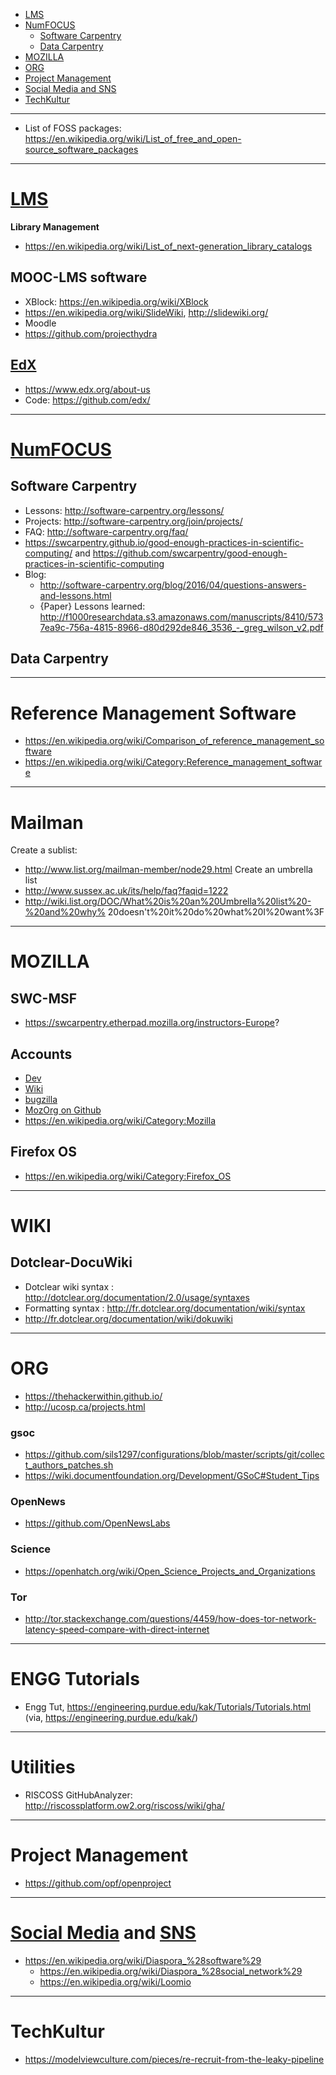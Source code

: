 + [LMS](#lms)
+ [NumFOCUS](#numfocus)
    + [Software Carpentry](#software-carpentry)
    + [Data Carpentry](#data-carpentry)
+ [MOZILLA](#mozilla)
+ [ORG](#org)
+ [Project Management](#project-management)    
+ [Social Media and SNS](#social-media-and-sns)
+ [TechKultur](#techkultur)

----

+ List of FOSS packages: https://en.wikipedia.org/wiki/List_of_free_and_open-source_software_packages

----

# [LMS](https://en.wikipedia.org/wiki/Integrated_library_system)
__Library Management__
+ https://en.wikipedia.org/wiki/List_of_next-generation_library_catalogs

## MOOC-LMS software
+ XBlock: https://en.wikipedia.org/wiki/XBlock 
+ https://en.wikipedia.org/wiki/SlideWiki, http://slidewiki.org/
+ Moodle
+ https://github.com/projecthydra

## [EdX](https://en.wikipedia.org/wiki/EdX)
+ https://www.edx.org/about-us
+ Code: https://github.com/edx/


----

# [NumFOCUS](http://www.numfocus.org)
## Software Carpentry
+ Lessons: http://software-carpentry.org/lessons/
+ Projects: http://software-carpentry.org/join/projects/
+ FAQ: http://software-carpentry.org/faq/
+ https://swcarpentry.github.io/good-enough-practices-in-scientific-computing/ and https://github.com/swcarpentry/good-enough-practices-in-scientific-computing
+ Blog:
    + http://software-carpentry.org/blog/2016/04/questions-answers-and-lessons.html
    + {Paper} Lessons learned: http://f1000researchdata.s3.amazonaws.com/manuscripts/8410/5737ea9c-756a-4815-8966-d80d292de846_3536_-_greg_wilson_v2.pdf

## Data Carpentry

----

# Reference Management Software
+ https://en.wikipedia.org/wiki/Comparison_of_reference_management_software
+ https://en.wikipedia.org/wiki/Category:Reference_management_software

----

# Mailman
Create a sublist:
+ http://www.list.org/mailman-member/node29.html
Create an umbrella list 
+ http://www.sussex.ac.uk/its/help/faq?faqid=1222
+ http://wiki.list.org/DOC/What%20is%20an%20Umbrella%20list%20-%20and%20why%
20doesn't%20it%20do%20what%20I%20want%3F

----

# MOZILLA
## SWC-MSF
+ https://swcarpentry.etherpad.mozilla.org/instructors-Europe?

## Accounts
+ [Dev](https://developer.mozilla.org)
+ [Wiki](https://wiki.mozilla.org/)
+ [bugzilla](https://bugzilla.mozilla.org/)
+ [MozOrg on Github](https://github.com/mozilla/)
+ https://en.wikipedia.org/wiki/Category:Mozilla

## Firefox OS
+ https://en.wikipedia.org/wiki/Category:Firefox_OS

----

# WIKI
## Dotclear-DocuWiki
+ Dotclear wiki syntax : http://dotclear.org/documentation/2.0/usage/syntaxes
+ Formatting syntax : http://fr.dotclear.org/documentation/wiki/syntax
+ http://fr.dotclear.org/documentation/wiki/dokuwiki

----

# ORG
+ https://thehackerwithin.github.io/
+ http://ucosp.ca/projects.html

### gsoc
+ https://github.com/sils1297/configurations/blob/master/scripts/git/collect_authors_patches.sh
+ https://wiki.documentfoundation.org/Development/GSoC#Student_Tips

### OpenNews
+ https://github.com/OpenNewsLabs

### Science 
+ https://openhatch.org/wiki/Open_Science_Projects_and_Organizations

### Tor
+ http://tor.stackexchange.com/questions/4459/how-does-tor-network-latency-speed-compare-with-direct-internet

----

# ENGG Tutorials
+ Engg Tut, https://engineering.purdue.edu/kak/Tutorials/Tutorials.html (via, https://engineering.purdue.edu/kak/)

----

# Utilities
+ RISCOSS GitHubAnalyzer: http://riscossplatform.ow2.org/riscoss/wiki/gha/

----

# Project Management
+ https://github.com/opf/openproject

----

# [Social Media](https://en.wikipedia.org/wiki/Social_media) and [SNS](https://en.wikipedia.org/wiki/Social_networking_service)
+ https://en.wikipedia.org/wiki/Diaspora_%28software%29
    + https://en.wikipedia.org/wiki/Diaspora_%28social_network%29 
    + https://en.wikipedia.org/wiki/Loomio

----

# TechKultur
+ https://modelviewculture.com/pieces/re-recruit-from-the-leaky-pipeline

